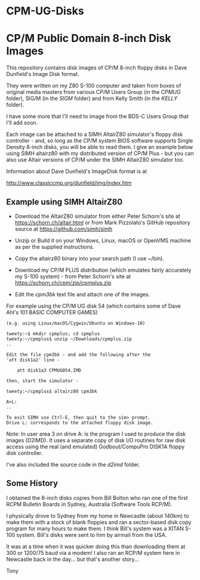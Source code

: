 # CPM-UG-Disks
CP/M Public Domain 8-inch Disk Images
=====================================

This repository contains disk images of CP/M 8-inch floppy
disks in Dave Dunfield's Image Disk format.

They were written on my Z80 S-100 computer and taken from
boxes of original media masters from various CP/M Users
Group (in the *CPMUG* folder), SIG/M (in the *SIGM* folder)
and from Kelly Smith (in the *KELLY* folder).

I have some more that I'll need to image from the BDS-C
Users Group that I'll add soon.

Each image can be attached to a SIMH AltairZ80 simulator's
floppy disk controller - and, so long as the CP/M system BIOS
software supports Single Density 8-inch disks,
you will be able to read them. I give an example below
using SIMH altairz80 with my distributed version of CP/M Plus - but you
can also use Altair versions of CP/M under the SIMH AltairZ80
simulator too.

Information about Dave Dunfield's ImageDisk format is at

http://www.classiccmp.org/dunfield/img/index.htm


Example using SIMH AltairZ80
----------------------------

* Download the AltairZ80 simulator from
  either Peter Schorn's site at https://schorn.ch/altair.html
  or from Mark Pizzolato's GitHub repository source at
  https://github.com/simh/simh

* Unzip or Build it on your Windows, Linux, macOS or OpenVMS machine
  as per the supplied instructions.

* Copy the altairz80 binary into your search path (I use ~/bin).

* Download my CP/M PLUS distribution (which emulates fairly
  accurately my S-100 system) - from Peter Schorn's site at
  https://schorn.ch/cpm/zip/cpmplus.zip

* Edit the *cpm3bk* text file and attach one of the
  images.

For example using the CP/M UG disk 54 (which contains some
of Dave Ahl's 101 BASIC COMPUTER GAMES)

```
(e.g. using Linux/macOS/Cygwin/Ubuntu on Windows-10)

tweety:~$ mkdir cpmplus; cd cpmplus
tweety:~/cpmplus$ unzip ~/Downloads/cpmplus.zip
..

Edit the file cpm3bk - and add the following after the
'att disk1a2' line -

    att disk1a3 CPMUG054.IMD

then, start the simulator -

tweety:~/cpmplus$ altairz80 cpm3bk

A>L:
..

To exit SIMH use Ctrl-E, then quit to the sim> prompt.
Drive L: corresponds to the attached floppy disk image.
```

Note:  In user area 3 on drive A: is the program I used to
produce the disk images (D2IMD). It uses a separate copy
of disk I/O routines for raw disk access using the real (and
emulated) Godbout/CompuPro DISK1A floppy disk controller.

I've also included the source code in the *d2imd* folder.

Some History
------------

I obtained the 8-inch disks copies from Bill Bolton who
ran one of the first RCPM Bulletin Boards in Sydney,
Australia (Software Tools RCP/M).

I physically drove to Sydney from my home in Newcastle (about
140km) to make them with a stock of blank floppies and ran
a sector-based disk copy program for many hours to make them.
I think Bill's system was a XITAN S-100 system.  Bill's disks
were sent to him by airmail from the USA.

It was at a time when it was quicker doing this than downloading
them at 300 or 1200/75 baud via a modem!  I also ran an RCP/M
system here in Newcastle back in the day... but that's another
story...

Tony
